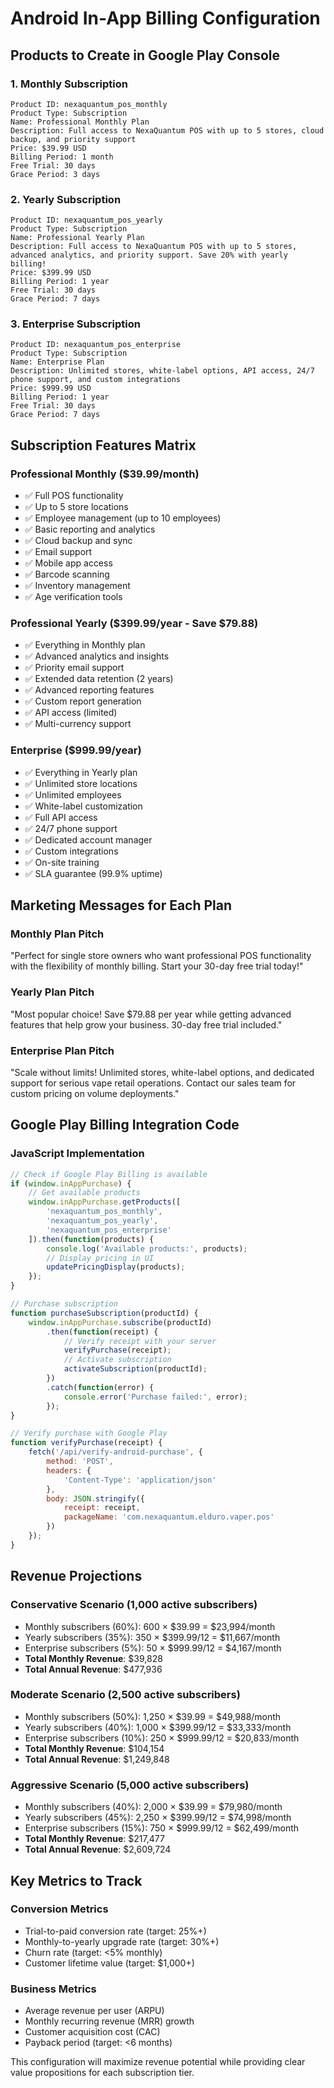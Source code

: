 # Android In-App Billing Configuration

## Products to Create in Google Play Console

### 1. Monthly Subscription
```
Product ID: nexaquantum_pos_monthly
Product Type: Subscription
Name: Professional Monthly Plan
Description: Full access to NexaQuantum POS with up to 5 stores, cloud backup, and priority support
Price: $39.99 USD
Billing Period: 1 month
Free Trial: 30 days
Grace Period: 3 days
```

### 2. Yearly Subscription  
```
Product ID: nexaquantum_pos_yearly
Product Type: Subscription
Name: Professional Yearly Plan
Description: Full access to NexaQuantum POS with up to 5 stores, advanced analytics, and priority support. Save 20% with yearly billing!
Price: $399.99 USD
Billing Period: 1 year
Free Trial: 30 days
Grace Period: 7 days
```

### 3. Enterprise Subscription
```
Product ID: nexaquantum_pos_enterprise
Product Type: Subscription
Name: Enterprise Plan
Description: Unlimited stores, white-label options, API access, 24/7 phone support, and custom integrations
Price: $999.99 USD
Billing Period: 1 year
Free Trial: 30 days
Grace Period: 7 days
```

## Subscription Features Matrix

### Professional Monthly ($39.99/month)
- ✅ Full POS functionality
- ✅ Up to 5 store locations
- ✅ Employee management (up to 10 employees)
- ✅ Basic reporting and analytics
- ✅ Cloud backup and sync
- ✅ Email support
- ✅ Mobile app access
- ✅ Barcode scanning
- ✅ Inventory management
- ✅ Age verification tools

### Professional Yearly ($399.99/year - Save $79.88)
- ✅ Everything in Monthly plan
- ✅ Advanced analytics and insights
- ✅ Priority email support
- ✅ Extended data retention (2 years)
- ✅ Advanced reporting features
- ✅ Custom report generation
- ✅ API access (limited)
- ✅ Multi-currency support

### Enterprise ($999.99/year)
- ✅ Everything in Yearly plan
- ✅ Unlimited store locations
- ✅ Unlimited employees
- ✅ White-label customization
- ✅ Full API access
- ✅ 24/7 phone support
- ✅ Dedicated account manager
- ✅ Custom integrations
- ✅ On-site training
- ✅ SLA guarantee (99.9% uptime)

## Marketing Messages for Each Plan

### Monthly Plan Pitch
"Perfect for single store owners who want professional POS functionality with the flexibility of monthly billing. Start your 30-day free trial today!"

### Yearly Plan Pitch  
"Most popular choice! Save $79.88 per year while getting advanced features that help grow your business. 30-day free trial included."

### Enterprise Plan Pitch
"Scale without limits! Unlimited stores, white-label options, and dedicated support for serious vape retail operations. Contact our sales team for custom pricing on volume deployments."

## Google Play Billing Integration Code

### JavaScript Implementation
```javascript
// Check if Google Play Billing is available
if (window.inAppPurchase) {
    // Get available products
    window.inAppPurchase.getProducts([
        'nexaquantum_pos_monthly',
        'nexaquantum_pos_yearly', 
        'nexaquantum_pos_enterprise'
    ]).then(function(products) {
        console.log('Available products:', products);
        // Display pricing in UI
        updatePricingDisplay(products);
    });
}

// Purchase subscription
function purchaseSubscription(productId) {
    window.inAppPurchase.subscribe(productId)
        .then(function(receipt) {
            // Verify receipt with your server
            verifyPurchase(receipt);
            // Activate subscription
            activateSubscription(productId);
        })
        .catch(function(error) {
            console.error('Purchase failed:', error);
        });
}

// Verify purchase with Google Play
function verifyPurchase(receipt) {
    fetch('/api/verify-android-purchase', {
        method: 'POST',
        headers: {
            'Content-Type': 'application/json'
        },
        body: JSON.stringify({
            receipt: receipt,
            packageName: 'com.nexaquantum.elduro.vaper.pos'
        })
    });
}
```

## Revenue Projections

### Conservative Scenario (1,000 active subscribers)
- Monthly subscribers (60%): 600 × $39.99 = $23,994/month
- Yearly subscribers (35%): 350 × $399.99/12 = $11,667/month  
- Enterprise subscribers (5%): 50 × $999.99/12 = $4,167/month
- **Total Monthly Revenue**: $39,828
- **Total Annual Revenue**: $477,936

### Moderate Scenario (2,500 active subscribers)
- Monthly subscribers (50%): 1,250 × $39.99 = $49,988/month
- Yearly subscribers (40%): 1,000 × $399.99/12 = $33,333/month
- Enterprise subscribers (10%): 250 × $999.99/12 = $20,833/month
- **Total Monthly Revenue**: $104,154
- **Total Annual Revenue**: $1,249,848

### Aggressive Scenario (5,000 active subscribers)
- Monthly subscribers (40%): 2,000 × $39.99 = $79,980/month
- Yearly subscribers (45%): 2,250 × $399.99/12 = $74,998/month
- Enterprise subscribers (15%): 750 × $999.99/12 = $62,499/month
- **Total Monthly Revenue**: $217,477
- **Total Annual Revenue**: $2,609,724

## Key Metrics to Track

### Conversion Metrics
- Trial-to-paid conversion rate (target: 25%+)
- Monthly-to-yearly upgrade rate (target: 30%+)
- Churn rate (target: <5% monthly)
- Customer lifetime value (target: $1,000+)

### Business Metrics
- Average revenue per user (ARPU)
- Monthly recurring revenue (MRR) growth
- Customer acquisition cost (CAC)
- Payback period (target: <6 months)

This configuration will maximize revenue potential while providing clear value propositions for each subscription tier.